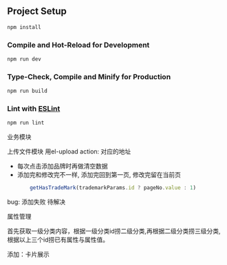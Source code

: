 ## Project Setup

```sh
npm install
```

### Compile and Hot-Reload for Development

```sh
npm run dev
```

### Type-Check, Compile and Minify for Production

```sh
npm run build
```

### Lint with [ESLint](https://eslint.org/)

```sh
npm run lint
```

业务模块

上传文件模块
用el-upload
action: 对应的地址

- 每次点击添加品牌时再做清空数据
- 添加完和修改完不一样, 添加完回到第一页, 修改完留在当前页
    ```typescript
        getHasTradeMark(trademarkParams.id ? pageNo.value : 1)
    ```

bug: 添加失败 待解决


属性管理

首先获取一级分类内容，根据一级分类id捞二级分类,再根据二级分类捞三级分类, 根据以上三个id捞已有属性与属性值。

添加：卡片展示